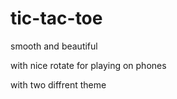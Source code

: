 # tic-tac-toe

smooth and beautiful

with nice rotate for playing on phones

with two diffrent theme
